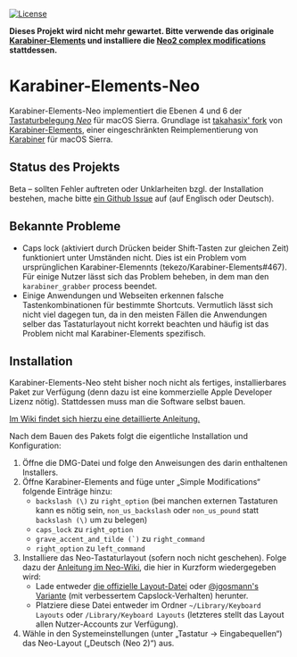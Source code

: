 [![License](https://img.shields.io/badge/license-Public%20Domain-blue.svg)](https://github.com/tekezo/Karabiner-Elements/blob/master/LICENSE.md)

**Dieses Projekt wird nicht mehr gewartet. Bitte verwende das originale
[Karabiner-Elements](https://pqrs.org/osx/karabiner/) und installiere die [Neo2
complex modifications](https://pqrs.org/osx/karabiner/complex_modifications/#neo2) stattdessen.**

# Karabiner-Elements-Neo

Karabiner-Elements-Neo implementiert die Ebenen 4 und 6 der
[Tastaturbelegung *Neo*](http://neo-layout.org/) für macOS Sierra.
Grundlage ist [takahasix' fork](https://github.com/takahasix/Karabiner-Elements)
von [Karabiner-Elements](https://github.com/tekezo/Karabiner-Elements), einer
eingeschränkten Reimplementierung von [Karabiner](https://github.com/tekezo/Karabiner)
für macOS Sierra.

## Status des Projekts

Beta – sollten Fehler auftreten oder Unklarheiten bzgl. der Installation
bestehen, mache bitte [ein Github Issue](https://github.com/jgosmann/Karabiner-Elements-Neo/issues)
auf (auf Englisch oder Deutsch).

## Bekannte Probleme

* Caps lock (aktiviert durch Drücken beider Shift-Tasten zur gleichen Zeit)
  funktioniert unter Umständen nicht. Dies ist ein Problem vom ursprünglichen
  Karabiner-Elemennts (tekezo/Karabiner-Elements#467). Für einige Nutzer lässt
  sich das Problem beheben, in dem man den `karabiner_grabber` process beendet.
* Einige Anwendungen und Webseiten erkennen falsche Tastenkombinationen für
  bestimmte Shortcuts. Vermutlich lässt sich nicht viel dagegen tun, da in den
  meisten Fällen die Anwendungen selber das Tastaturlayout nicht korrekt
  beachten und häufig ist das Problem nicht mal Karabiner-Elements spezifisch.

## Installation

Karabiner-Elements-Neo steht bisher noch nicht als fertiges, installierbares
Paket zur Verfügung (denn dazu ist eine kommerzielle Apple Developer Lizenz
nötig). Stattdessen muss man die Software selbst bauen.

[Im Wiki findet sich hierzu eine detaillierte Anleitung.](https://github.com/jgosmann/Karabiner-Elements-Neo/wiki/Karabiner-Elements-Neo-selbst-bauen)

Nach dem Bauen des Pakets folgt die eigentliche Installation und Konfiguration:

1. Öffne die DMG-Datei und folge den Anweisungen des darin enthaltenen Installers.
2. Öffne Karabiner-Elements and füge unter „Simple Modifications“ folgende Einträge hinzu:
   * `backslash (\)` zu `right_option` (bei manchen externen Tastaturen kann es
     nötig sein, `non_us_backslash` oder `non_us_pound` statt `backslash (\)` um zu belegen)
   * `caps_lock` zu `right_option`
   * ``grave_accent_and_tilde (`)`` zu `right_command`
   * `right_option` zu `left_command`
3. Installiere das Neo-Tastaturlayout (sofern noch nicht geschehen).
   Folge dazu der [Anleitung im Neo-Wiki](https://wiki.neo-layout.org/wiki/Neo%20auf%20dem%20Apple%20Macintosh%20einrichten),
   die hier in Kurzform wiedergegeben wird:
   * Lade entweder [die offizielle Layout-Datei](http://wiki.neo-layout.org/browser/mac_osx/neo.keylayout?format=raw)
     oder [@jgosmann's Variante](https://github.com/jgosmann/neo2-layout-osx)
     (mit verbessertem Capslock-Verhalten) herunter.
   * Platziere diese Datei entweder im Ordner `~/Library/Keyboard Layouts`
     oder `/Library/Keyboard Layouts` (letzteres stellt das Layout allen
     Nutzer-Accounts zur Verfügung).
4. Wähle in den Systemeinstellungen (unter „Tastatur → Eingabequellen“) das
   Neo-Layout („Deutsch (Neo 2)“) aus.
